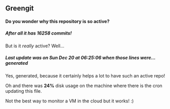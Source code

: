 ## Greengit

#### Do you wonder why this repository is so active?

##### After all it has 16258 commits!

But is it *really* active? Well...

##### Last update was on Sun Dec 20 at 06:25:06 when those lines were... generated

Yes, generated, because it certainly helps a lot to have such an active repo!

Oh and there was **24%** disk usage on the machine
where there is the cron updating this file.

Not the best way to monitor a VM in the cloud but it works! :)
